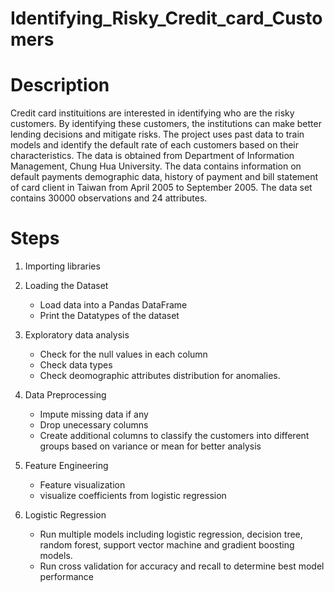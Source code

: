 # Identifying_Risky_Credit_card_Customers

# Description
Credit card instituitions are interested in identifying who are the risky customers. By identifying these customers, the institutions can make better lending decisions and mitigate risks. The project uses past data to train models and identify the default rate of each customers based on their characteristics. The data is obtained from Department of Information Management, Chung Hua University. The data contains information on default payments demographic data, history of payment and bill statement of card client in Taiwan from April 2005 to September 2005. The data set contains 30000 observations and 24 attributes. 

# Steps
1. Importing libraries 
2. Loading the Dataset 
    * Load data into a Pandas DataFrame
    * Print the Datatypes of the dataset
3. Exploratory data analysis
    * Check for the null values in each column
    * Check data types
    * Check deomographic attributes distribution for anomalies. 
4. Data Preprocessing
    * Impute missing data if any
    * Drop unecessary columns
    * Create additional columns to classify the customers into different groups based on variance or mean for  better analysis
5. Feature Engineering 
    * Feature visualization
    * visualize coefficients from logistic regression

6. Logistic Regression
    * Run multiple models including logistic regression, decision tree, random forest, support vector machine and gradient boosting models.
    * Run cross validation for accuracy and recall to determine best model performance
  
 
  
